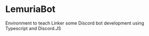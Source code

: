 # LemuriaBot

Environment to teach Linker some Discord bot development using Typescript and Discord.JS
